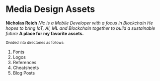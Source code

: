 # Media Design Assets  
**Nicholas Reich**
*Nic is a Mobile Developer with a focus in Blockchain*
*He hopes to bring IoT, AI, ML and Blockchain together to build a sustainable future*
**A place for my favorite assets.** 

<sub> Divided into directories as follows: </sub>

1. Fonts
2. Logos 
3. References
4. Cheatsheets
5. Blog Posts 


